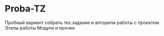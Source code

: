 # Proba-TZ
Пробный вариант собрать тех.задание и алгоритм работы с проектом
Этапы работы
Модули и прочее
